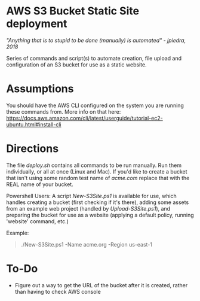 # AWS S3 Bucket Static Site deployment
_"Anything that is to stupid to be done (manually) is automated" - jpiedra, 2018_

Series of commands and script(s) to automate creation, file upload and configuration of an S3 bucket for use as a static website.

# Assumptions
You should have the AWS CLI configured on the system you are running these commands from. 
More info on that here: https://docs.aws.amazon.com/cli/latest/userguide/tutorial-ec2-ubuntu.html#install-cli

# Directions
The file _deploy.sh_ contains all commands to be run manually. Run them individually, or all at once (Linux and Mac). 
If you'd like to create a bucket that isn't using some random test name of _acme.com_ replace that with the REAL name of your bucket. 

Powershell Users: A script _New-S3Site.ps1_ is available for use, which handles creating a bucket (first checking if it's there), adding some assets from an example web project (handled by _Upload-S3Site.ps1_), and preparing the bucket for use as a website (applying a default policy, running 'website' command, etc.)

Example:
> ./New-S3Site.ps1 -Name acme.org -Region us-east-1

# To-Do
- Figure out a way to get the URL of the bucket after it is created, rather than having to check AWS console
